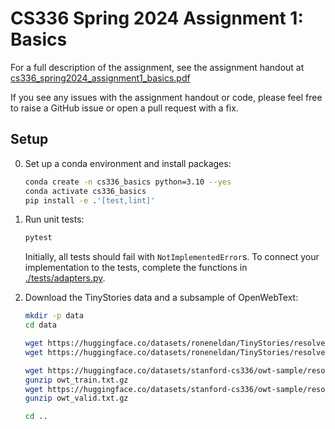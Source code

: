 # CS336 Spring 2024 Assignment 1: Basics

For a full description of the assignment, see the assignment handout at
[cs336_spring2024_assignment1_basics.pdf](./cs336_spring2024_assignment1_basics.pdf)

If you see any issues with the assignment handout or code, please feel free to
raise a GitHub issue or open a pull request with a fix.

## Setup

0. Set up a conda environment and install packages:

   ```sh
   conda create -n cs336_basics python=3.10 --yes
   conda activate cs336_basics
   pip install -e .'[test,lint]'
   ```

1. Run unit tests:

   ```sh
   pytest
   ```

   Initially, all tests should fail with `NotImplementedError`s.
   To connect your implementation to the tests, complete the
   functions in [./tests/adapters.py](./tests/adapters.py).

2. Download the TinyStories data and a subsample of OpenWebText:

   ```sh
   mkdir -p data
   cd data

   wget https://huggingface.co/datasets/roneneldan/TinyStories/resolve/main/TinyStoriesV2-GPT4-train.txt
   wget https://huggingface.co/datasets/roneneldan/TinyStories/resolve/main/TinyStoriesV2-GPT4-valid.txt

   wget https://huggingface.co/datasets/stanford-cs336/owt-sample/resolve/main/owt_train.txt.gz
   gunzip owt_train.txt.gz
   wget https://huggingface.co/datasets/stanford-cs336/owt-sample/resolve/main/owt_valid.txt.gz
   gunzip owt_valid.txt.gz

   cd ..
   ```
